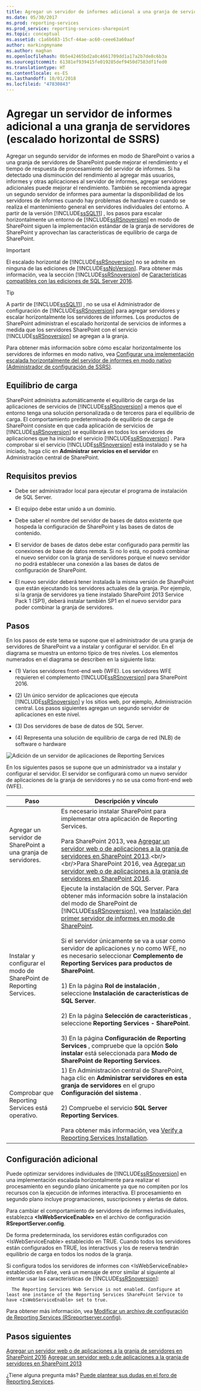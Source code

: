 ```yaml
---
title: Agregar un servidor de informes adicional a una granja de servidores (escalabilidad horizontal de SSRS) | Microsoft Docs
ms.date: 05/30/2017
ms.prod: reporting-services
ms.prod_service: reporting-services-sharepoint
ms.topic: conceptual
ms.assetid: c1a6b683-15cf-44ae-ac60-ceee63a60aaf
author: markingmyname
ms.author: maghan
ms.openlocfilehash: 0b5e42465bd2a0c4661709dd1a17a2b7de8c6b3a
ms.sourcegitcommit: 61381ef939415fe019285def9450d7583df1fed0
ms.translationtype: HT
ms.contentlocale: es-ES
ms.lasthandoff: 10/01/2018
ms.locfileid: "47830843"
---
```

# <a name="add-an-additional-report-server-to-a-farm-ssrs-scale-out"></a>Agregar un servidor de informes adicional a una granja de servidores (escalado horizontal de SSRS)

  Agregar un segundo servidor de informes en modo de SharePoint o varios a una granja de servidores de SharePoint puede mejorar el rendimiento y el tiempo de respuesta de procesamiento del servidor de informes. Si ha detectado una disminución del rendimiento al agregar más usuarios, informes y otras aplicaciones al servidor de informes, agregar servidores adicionales puede mejorar el rendimiento. También se recomienda agregar un segundo servidor de informes para aumentar la disponibilidad de los servidores de informes cuando hay problemas de hardware o cuando se realiza el mantenimiento general en servidores individuales del entorno. A partir de la versión [!INCLUDE[ssSQL11](../../includes/sssql11-md.md)] , los pasos para escalar horizontalmente un entorno de [!INCLUDE[ssRSnoversion](../../includes/ssrsnoversion-md.md)] en modo de SharePoint siguen la implementación estándar de la granja de servidores de SharePoint y aprovechan las características de equilibrio de carga de SharePoint.  
  
> [!IMPORTANT]  
>  El escalado horizontal de [!INCLUDE[ssRSnoversion](../../includes/ssrsnoversion-md.md)] no se admite en ninguna de las ediciones de [!INCLUDE[ssNoVersion](../../includes/ssnoversion-md.md)]. Para obtener más información, vea la sección [!INCLUDE[ssRSnoversion](../../includes/ssrsnoversion-md.md)] de [Características compatibles con las ediciones de SQL Server 2016](~/sql-server/editions-and-supported-features-for-sql-server-2016.md).  
  
> [!TIP]  
>  A partir de [!INCLUDE[ssSQL11](../../includes/sssql11-md.md)] , no se usa el Administrador de configuración de [!INCLUDE[ssRSnoversion](../../includes/ssrsnoversion-md.md)] para agregar servidores y escalar horizontalmente los servidores de informes. Los productos de SharePoint administran el escalado horizontal de servicios de informes a medida que los servidores SharePoint con el servicio [!INCLUDE[ssRSnoversion](../../includes/ssrsnoversion-md.md)] se agregan a la granja.  
  
 Para obtener más información sobre cómo escalar horizontalmente los servidores de informes en modo nativo, vea [Configurar una implementación escalada horizontalmente del servidor de informes en modo nativo &#40;Administrador de configuración de SSRS&#41;](../../reporting-services/install-windows/configure-a-native-mode-report-server-scale-out-deployment.md).  
  
##  <a name="bkmk_loadbalancing"></a> Equilibrio de carga  
 SharePoint administra automáticamente el equilibrio de carga de las aplicaciones de servicios de [!INCLUDE[ssRSnoversion](../../includes/ssrsnoversion-md.md)] a menos que el entorno tenga una solución personalizada o de terceros para el equilibrio de carga. El comportamiento predeterminado de equilibrio de carga de SharePoint consiste en que cada aplicación de servicios de [!INCLUDE[ssRSnoversion](../../includes/ssrsnoversion-md.md)] se equilibrará en todos los servidores de aplicaciones que ha iniciado el servicio [!INCLUDE[ssRSnoversion](../../includes/ssrsnoversion-md.md)] . Para comprobar si el servicio [!INCLUDE[ssRSnoversion](../../includes/ssrsnoversion-md.md)] está instalado y se ha iniciado, haga clic en **Administrar servicios en el servidor** en Administración central de SharePoint.  
  
##  <a name="bkmk_prerequisites"></a> Requisitos previos  
  
-   Debe ser administrador local para ejecutar el programa de instalación de SQL Server.  
  
-   El equipo debe estar unido a un dominio.  
  
-   Debe saber el nombre del servidor de bases de datos existente que hospeda la configuración de SharePoint y las bases de datos de contenido.  
  
-   El servidor de bases de datos debe estar configurado para permitir las conexiones de base de datos remota.  Si no lo está, no podrá combinar el nuevo servidor con la granja de servidores porque el nuevo servidor no podrá establecer una conexión a las bases de datos de configuración de SharePoint.  
  
-   El nuevo servidor deberá tener instalada la misma versión de SharePoint que están ejecutando los servidores actuales de la granja. Por ejemplo, si la granja de servidores ya tiene instalado SharePoint 2013 Service Pack 1 (SP1), deberá instalar también SP1 en el nuevo servidor para poder combinar la granja de servidores.  
  
##  <a name="bkmk_steps"></a> Pasos  
 En los pasos de este tema se supone que el administrador de una granja de servidores de SharePoint va a instalar y configurar el servidor. En el diagrama se muestra un entorno típico de tres niveles. Los elementos numerados en el diagrama se describen en la siguiente lista:  
  
-   (1) Varios servidores front-end web (WFE). Los servidores WFE requieren el complemento [!INCLUDE[ssRSnoversion](../../includes/ssrsnoversion-md.md)] para SharePoint 2016.  
  
-   (2) Un único servidor de aplicaciones que ejecuta [!INCLUDE[ssRSnoversion](../../includes/ssrsnoversion-md.md)] y los sitios web, por ejemplo, Administración central. Los pasos siguientes agregan un segundo servidor de aplicaciones en este nivel.  
  
-   (3) Dos servidores de base de datos de SQL Server.  
  
-   (4) Representa una solución de equilibrio de carga de red (NLB) de software o hardware  
  
 ![Adición de un servidor de aplicaciones de Reporting Services](../../reporting-services/install-windows/media/rs-sharepointscale.gif "Adición de un servidor de aplicaciones de Reporting Services")  
  
 En los siguientes pasos se supone que un administrador va a instalar y configurar el servidor. El servidor se configurará como un nuevo servidor de aplicaciones de la granja de servidores y no se usa como front-end web (WFE).  
  
|Paso|Descripción y vínculo|  
|----------|--------------------------|  
|Agregar un servidor de SharePoint a una granja de servidores.|Es necesario instalar SharePoint para implementar otra aplicación de Reporting Services.<br/><br/>Para SharePoint 2013, vea [Agregar un servidor web o de aplicaciones a la granja de servidores en SharePoint 2013](https://technet.microsoft.com/library/cc261752(v=office.15).aspx).<br/><br/>Para SharePoint 2016, vea [Agregar un servidor web o de aplicaciones a la granja de servidores en SharePoint 2016](https://technet.microsoft.com/library/cc261752(v=office.16).aspx).|  
|Instalar y configurar el modo de SharePoint de Reporting Services.|Ejecute la instalación de SQL Server. Para obtener más información sobre la instalación del modo de SharePoint de [!INCLUDE[ssRSnoversion](../../includes/ssrsnoversion-md.md)], vea [Instalación del primer servidor de informes en modo de SharePoint](install-the-first-report-server-in-sharepoint-mode.md).<br /><br /> Si el servidor únicamente se va a usar como servidor de aplicaciones y no como WFE, no es necesario seleccionar **Complemento de Reporting Services para productos de SharePoint**.<br /><br /> 1) En la página **Rol de instalación** , seleccione **Instalación de características de SQL Server**.<br /><br /> 2) En la página **Selección de características** , seleccione **Reporting Services - SharePoint**.<br /><br /> 3) En la página **Configuración de Reporting Services**  , compruebe que la opción **Solo instalar** está seleccionada para **Modo de SharePoint de Reporting Services**.|  
|Comprobar que Reporting Services está operativo.|1) En Administración central de SharePoint, haga clic en **Administrar servidores en esta granja de servidores** en el grupo **Configuración del sistema** .<br /><br /> 2) Compruebe el servicio **SQL Server Reporting Services**.<br /><br />Para obtener más información, vea [Verify a Reporting Services Installation](../../reporting-services/install-windows/verify-a-reporting-services-installation.md).|  
  
##  <a name="bkmk_additional"></a> Configuración adicional  
 Puede optimizar servidores individuales de [!INCLUDE[ssRSnoversion](../../includes/ssrsnoversion-md.md)] en una implementación escalada horizontalmente para realizar el procesamiento en segundo plano únicamente ya que no compiten por los recursos con la ejecución de informes interactiva. El procesamiento en segundo plano incluye programaciones, suscripciones y alertas de datos.  
  
 Para cambiar el comportamiento de servidores de informes individuales, establezca **\<IsWebServiceEnable>** en el archivo de configuración **RSreportServer.config**.  
  
 De forma predeterminada, los servidores están configurados con \<IsWebServiceEnable> establecido en TRUE. Cuando todos los servidores están configurados en TRUE, los interactivos y los de reserva tendrán equilibrio de carga en todos los nodos de la granja.  
  
 Si configura todos los servidores de informes con \<IsWebServiceEnable> establecido en False, verá un mensaje de error similar al siguiente al intentar usar las características de [!INCLUDE[ssRSnoversion](../../includes/ssrsnoversion-md.md)]:  
  
      The Reporting Services Web Service is not enabled. Configure at least one instance of the Reporting Services SharePoint Service to have <IsWebServiceEnable> set to true. 
 
 Para obtener más información, vea [Modificar un archivo de configuración de Reporting Services &#40;RSreportserver.config&#41;](../../reporting-services/report-server/modify-a-reporting-services-configuration-file-rsreportserver-config.md).  

## <a name="next-steps"></a>Pasos siguientes

[Agregar un servidor web o de aplicaciones a la granja de servidores en SharePoint 2016](https://technet.microsoft.com/library/cc261752(v=office.16).aspx)  
[Agregar un servidor web o de aplicaciones a la granja de servidores en SharePoint 2013](https://technet.microsoft.com/library/cc261752(v=office.15).aspx)

¿Tiene alguna pregunta más? [Puede plantear sus dudas en el foro de Reporting Services](http://go.microsoft.com/fwlink/?LinkId=620231).
